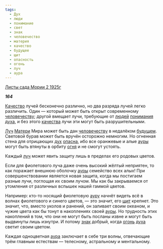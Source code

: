 ```yaml
---
tags:
  - Дух
  - люди
  - понимание
  - свет
  - знак
  - человечество
  - материя
  - качество
  - будущее
  - щит
  - опасность
  - огонь
  - луч
  - аура
---
```

[Листы сада Мории 2 1925г](https://127.0.0.1:4002/agni/1925)

___164___

[Качество](../../../tags/#качество) лучей бесконечно различно, но два разряда лучей легко различить. Один — который может быть открыт современному [человечеству](../../../tags/#человечество); другой вмещает лучи, требующие от [людей](../../../tags/#люди) [понимания](../../../tags/#понимание) [духа](../../../tags/#Дух), и без этого [качества](../../../tags/#качество) лучи эти могут быть разрушительными.   

[Луч](../../../tags/#луч) [Матери](../../../tags/#материя) Мира может быть дан [человечеству](../../../tags/#человечество) в недалёком [будущем](../../../tags/#будущее). Световой бурав может быть вручён осторожно немногим. Но огненная стена для отрицающих [дух](../../../tags/#Дух) [опасна](../../../tags/#опасность), ибо все оранжевые и алые [ауры](../../../tags/#[аура](../../../tags/#аура)) могут быть втянуты в орбиту [огня](../../../tags/#[огонь](../../../tags/#огонь)) и не смогут устоять.   

Каждый [луч](../../../tags/#луч) может явить защиту лишь в пределах его родовых цветов.    

Если для фиолетового луча даже очень высокий жёлтый неприятен, то как поражает внешнюю оболочку [ауры](../../../tags/#[аура](../../../tags/#аура)) семейство всех алых! При совершенствовании является новая защита, когда мы постигаем разные лучи, поглощая их своим лучом. Мы как бы закрываемся от утомления от различных вспышек нашей гаммой цветов.   

Например: кто-то носящий фиолетовую [ауру](../../../tags/#[аура](../../../tags/#аура)) начнёт видеть всё в волнах фиолетового и синего цветов, — это значит, его [щит](../../../tags/#щит) крепнет. Это значит, что, вместо уколов и ранений, он заливает своим океаном, и чужие цвета как бы тонут в накоплениях своей [ауры](../../../tags/#[аура](../../../tags/#аура)). Но трудность этих накоплений в том, что они не могут быть посланы извне и могут быть выдвинуты лишь изнутри. И потому [знак](../../../tags/#знак) добрый, когда [огонь](../../../tags/#огонь) [духа](../../../tags/#Дух) светит своим цветом.   

Каждая одноцветная [аура](../../../tags/#аура) заключает в себе три волны, отвечающие трём главным естествам — телесному, астральному и ментальному.   

